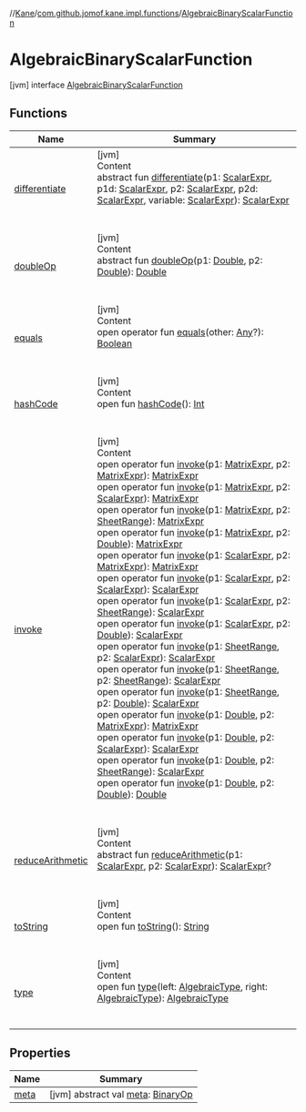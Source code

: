 //[Kane](../../index.md)/[com.github.jomof.kane.impl.functions](../index.md)/[AlgebraicBinaryScalarFunction](index.md)



# AlgebraicBinaryScalarFunction  
 [jvm] interface [AlgebraicBinaryScalarFunction](index.md)   


## Functions  
  
|  Name|  Summary| 
|---|---|
| <a name="com.github.jomof.kane.impl.functions/AlgebraicBinaryScalarFunction/differentiate/#com.github.jomof.kane.impl.ScalarExpr#com.github.jomof.kane.impl.ScalarExpr#com.github.jomof.kane.impl.ScalarExpr#com.github.jomof.kane.impl.ScalarExpr#com.github.jomof.kane.impl.ScalarExpr/PointingToDeclaration/"></a>[differentiate](differentiate.md)| <a name="com.github.jomof.kane.impl.functions/AlgebraicBinaryScalarFunction/differentiate/#com.github.jomof.kane.impl.ScalarExpr#com.github.jomof.kane.impl.ScalarExpr#com.github.jomof.kane.impl.ScalarExpr#com.github.jomof.kane.impl.ScalarExpr#com.github.jomof.kane.impl.ScalarExpr/PointingToDeclaration/"></a>[jvm]  <br>Content  <br>abstract fun [differentiate](differentiate.md)(p1: [ScalarExpr](../../com.github.jomof.kane.impl/-scalar-expr/index.md), p1d: [ScalarExpr](../../com.github.jomof.kane.impl/-scalar-expr/index.md), p2: [ScalarExpr](../../com.github.jomof.kane.impl/-scalar-expr/index.md), p2d: [ScalarExpr](../../com.github.jomof.kane.impl/-scalar-expr/index.md), variable: [ScalarExpr](../../com.github.jomof.kane.impl/-scalar-expr/index.md)): [ScalarExpr](../../com.github.jomof.kane.impl/-scalar-expr/index.md)  <br><br><br>
| <a name="com.github.jomof.kane.impl.functions/AlgebraicBinaryScalarFunction/doubleOp/#kotlin.Double#kotlin.Double/PointingToDeclaration/"></a>[doubleOp](double-op.md)| <a name="com.github.jomof.kane.impl.functions/AlgebraicBinaryScalarFunction/doubleOp/#kotlin.Double#kotlin.Double/PointingToDeclaration/"></a>[jvm]  <br>Content  <br>abstract fun [doubleOp](double-op.md)(p1: [Double](https://kotlinlang.org/api/latest/jvm/stdlib/kotlin/-double/index.html), p2: [Double](https://kotlinlang.org/api/latest/jvm/stdlib/kotlin/-double/index.html)): [Double](https://kotlinlang.org/api/latest/jvm/stdlib/kotlin/-double/index.html)  <br><br><br>
| <a name="kotlin/Any/equals/#kotlin.Any?/PointingToDeclaration/"></a>[equals](../../com.github.jomof.kane.impl.types/-double-algebraic-type/index.md#%5Bkotlin%2FAny%2Fequals%2F%23kotlin.Any%3F%2FPointingToDeclaration%2F%5D%2FFunctions%2F-931635057)| <a name="kotlin/Any/equals/#kotlin.Any?/PointingToDeclaration/"></a>[jvm]  <br>Content  <br>open operator fun [equals](../../com.github.jomof.kane.impl.types/-double-algebraic-type/index.md#%5Bkotlin%2FAny%2Fequals%2F%23kotlin.Any%3F%2FPointingToDeclaration%2F%5D%2FFunctions%2F-931635057)(other: [Any](https://kotlinlang.org/api/latest/jvm/stdlib/kotlin/-any/index.html)?): [Boolean](https://kotlinlang.org/api/latest/jvm/stdlib/kotlin/-boolean/index.html)  <br><br><br>
| <a name="kotlin/Any/hashCode/#/PointingToDeclaration/"></a>[hashCode](../../com.github.jomof.kane.impl.types/-double-algebraic-type/index.md#%5Bkotlin%2FAny%2FhashCode%2F%23%2FPointingToDeclaration%2F%5D%2FFunctions%2F-931635057)| <a name="kotlin/Any/hashCode/#/PointingToDeclaration/"></a>[jvm]  <br>Content  <br>open fun [hashCode](../../com.github.jomof.kane.impl.types/-double-algebraic-type/index.md#%5Bkotlin%2FAny%2FhashCode%2F%23%2FPointingToDeclaration%2F%5D%2FFunctions%2F-931635057)(): [Int](https://kotlinlang.org/api/latest/jvm/stdlib/kotlin/-int/index.html)  <br><br><br>
| <a name="com.github.jomof.kane.impl.functions/AlgebraicBinaryScalarFunction/invoke/#com.github.jomof.kane.impl.MatrixExpr#com.github.jomof.kane.impl.MatrixExpr/PointingToDeclaration/"></a>[invoke](invoke.md)| <a name="com.github.jomof.kane.impl.functions/AlgebraicBinaryScalarFunction/invoke/#com.github.jomof.kane.impl.MatrixExpr#com.github.jomof.kane.impl.MatrixExpr/PointingToDeclaration/"></a>[jvm]  <br>Content  <br>open operator fun [invoke](invoke.md)(p1: [MatrixExpr](../../com.github.jomof.kane.impl/-matrix-expr/index.md), p2: [MatrixExpr](../../com.github.jomof.kane.impl/-matrix-expr/index.md)): [MatrixExpr](../../com.github.jomof.kane.impl/-matrix-expr/index.md)  <br>open operator fun [invoke](invoke.md)(p1: [MatrixExpr](../../com.github.jomof.kane.impl/-matrix-expr/index.md), p2: [ScalarExpr](../../com.github.jomof.kane.impl/-scalar-expr/index.md)): [MatrixExpr](../../com.github.jomof.kane.impl/-matrix-expr/index.md)  <br>open operator fun [invoke](invoke.md)(p1: [MatrixExpr](../../com.github.jomof.kane.impl/-matrix-expr/index.md), p2: [SheetRange](../../com.github.jomof.kane.impl.sheet/-sheet-range/index.md)): [MatrixExpr](../../com.github.jomof.kane.impl/-matrix-expr/index.md)  <br>open operator fun [invoke](invoke.md)(p1: [MatrixExpr](../../com.github.jomof.kane.impl/-matrix-expr/index.md), p2: [Double](https://kotlinlang.org/api/latest/jvm/stdlib/kotlin/-double/index.html)): [MatrixExpr](../../com.github.jomof.kane.impl/-matrix-expr/index.md)  <br>open operator fun [invoke](invoke.md)(p1: [ScalarExpr](../../com.github.jomof.kane.impl/-scalar-expr/index.md), p2: [MatrixExpr](../../com.github.jomof.kane.impl/-matrix-expr/index.md)): [MatrixExpr](../../com.github.jomof.kane.impl/-matrix-expr/index.md)  <br>open operator fun [invoke](invoke.md)(p1: [ScalarExpr](../../com.github.jomof.kane.impl/-scalar-expr/index.md), p2: [ScalarExpr](../../com.github.jomof.kane.impl/-scalar-expr/index.md)): [ScalarExpr](../../com.github.jomof.kane.impl/-scalar-expr/index.md)  <br>open operator fun [invoke](invoke.md)(p1: [ScalarExpr](../../com.github.jomof.kane.impl/-scalar-expr/index.md), p2: [SheetRange](../../com.github.jomof.kane.impl.sheet/-sheet-range/index.md)): [ScalarExpr](../../com.github.jomof.kane.impl/-scalar-expr/index.md)  <br>open operator fun [invoke](invoke.md)(p1: [ScalarExpr](../../com.github.jomof.kane.impl/-scalar-expr/index.md), p2: [Double](https://kotlinlang.org/api/latest/jvm/stdlib/kotlin/-double/index.html)): [ScalarExpr](../../com.github.jomof.kane.impl/-scalar-expr/index.md)  <br>open operator fun [invoke](invoke.md)(p1: [SheetRange](../../com.github.jomof.kane.impl.sheet/-sheet-range/index.md), p2: [ScalarExpr](../../com.github.jomof.kane.impl/-scalar-expr/index.md)): [ScalarExpr](../../com.github.jomof.kane.impl/-scalar-expr/index.md)  <br>open operator fun [invoke](invoke.md)(p1: [SheetRange](../../com.github.jomof.kane.impl.sheet/-sheet-range/index.md), p2: [SheetRange](../../com.github.jomof.kane.impl.sheet/-sheet-range/index.md)): [ScalarExpr](../../com.github.jomof.kane.impl/-scalar-expr/index.md)  <br>open operator fun [invoke](invoke.md)(p1: [SheetRange](../../com.github.jomof.kane.impl.sheet/-sheet-range/index.md), p2: [Double](https://kotlinlang.org/api/latest/jvm/stdlib/kotlin/-double/index.html)): [ScalarExpr](../../com.github.jomof.kane.impl/-scalar-expr/index.md)  <br>open operator fun [invoke](invoke.md)(p1: [Double](https://kotlinlang.org/api/latest/jvm/stdlib/kotlin/-double/index.html), p2: [MatrixExpr](../../com.github.jomof.kane.impl/-matrix-expr/index.md)): [MatrixExpr](../../com.github.jomof.kane.impl/-matrix-expr/index.md)  <br>open operator fun [invoke](invoke.md)(p1: [Double](https://kotlinlang.org/api/latest/jvm/stdlib/kotlin/-double/index.html), p2: [ScalarExpr](../../com.github.jomof.kane.impl/-scalar-expr/index.md)): [ScalarExpr](../../com.github.jomof.kane.impl/-scalar-expr/index.md)  <br>open operator fun [invoke](invoke.md)(p1: [Double](https://kotlinlang.org/api/latest/jvm/stdlib/kotlin/-double/index.html), p2: [SheetRange](../../com.github.jomof.kane.impl.sheet/-sheet-range/index.md)): [ScalarExpr](../../com.github.jomof.kane.impl/-scalar-expr/index.md)  <br>open operator fun [invoke](invoke.md)(p1: [Double](https://kotlinlang.org/api/latest/jvm/stdlib/kotlin/-double/index.html), p2: [Double](https://kotlinlang.org/api/latest/jvm/stdlib/kotlin/-double/index.html)): [Double](https://kotlinlang.org/api/latest/jvm/stdlib/kotlin/-double/index.html)  <br><br><br>
| <a name="com.github.jomof.kane.impl.functions/AlgebraicBinaryScalarFunction/reduceArithmetic/#com.github.jomof.kane.impl.ScalarExpr#com.github.jomof.kane.impl.ScalarExpr/PointingToDeclaration/"></a>[reduceArithmetic](reduce-arithmetic.md)| <a name="com.github.jomof.kane.impl.functions/AlgebraicBinaryScalarFunction/reduceArithmetic/#com.github.jomof.kane.impl.ScalarExpr#com.github.jomof.kane.impl.ScalarExpr/PointingToDeclaration/"></a>[jvm]  <br>Content  <br>abstract fun [reduceArithmetic](reduce-arithmetic.md)(p1: [ScalarExpr](../../com.github.jomof.kane.impl/-scalar-expr/index.md), p2: [ScalarExpr](../../com.github.jomof.kane.impl/-scalar-expr/index.md)): [ScalarExpr](../../com.github.jomof.kane.impl/-scalar-expr/index.md)?  <br><br><br>
| <a name="kotlin/Any/toString/#/PointingToDeclaration/"></a>[toString](../../com.github.jomof.kane.impl.types/-object-kane-type/-companion/index.md#%5Bkotlin%2FAny%2FtoString%2F%23%2FPointingToDeclaration%2F%5D%2FFunctions%2F-931635057)| <a name="kotlin/Any/toString/#/PointingToDeclaration/"></a>[jvm]  <br>Content  <br>open fun [toString](../../com.github.jomof.kane.impl.types/-object-kane-type/-companion/index.md#%5Bkotlin%2FAny%2FtoString%2F%23%2FPointingToDeclaration%2F%5D%2FFunctions%2F-931635057)(): [String](https://kotlinlang.org/api/latest/jvm/stdlib/kotlin/-string/index.html)  <br><br><br>
| <a name="com.github.jomof.kane.impl.functions/AlgebraicBinaryScalarFunction/type/#com.github.jomof.kane.impl.types.AlgebraicType#com.github.jomof.kane.impl.types.AlgebraicType/PointingToDeclaration/"></a>[type](type.md)| <a name="com.github.jomof.kane.impl.functions/AlgebraicBinaryScalarFunction/type/#com.github.jomof.kane.impl.types.AlgebraicType#com.github.jomof.kane.impl.types.AlgebraicType/PointingToDeclaration/"></a>[jvm]  <br>Content  <br>open fun [type](type.md)(left: [AlgebraicType](../../com.github.jomof.kane.impl.types/-algebraic-type/index.md), right: [AlgebraicType](../../com.github.jomof.kane.impl.types/-algebraic-type/index.md)): [AlgebraicType](../../com.github.jomof.kane.impl.types/-algebraic-type/index.md)  <br><br><br>


## Properties  
  
|  Name|  Summary| 
|---|---|
| <a name="com.github.jomof.kane.impl.functions/AlgebraicBinaryScalarFunction/meta/#/PointingToDeclaration/"></a>[meta](meta.md)| <a name="com.github.jomof.kane.impl.functions/AlgebraicBinaryScalarFunction/meta/#/PointingToDeclaration/"></a> [jvm] abstract val [meta](meta.md): [BinaryOp](../../com.github.jomof.kane.impl/-binary-op/index.md)   <br>

